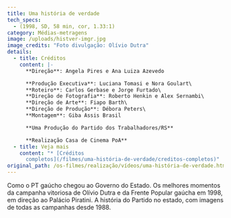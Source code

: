 ```yaml
---
title: Uma história de verdade
tech_specs:
  - (1998, SD, 58 min, cor, 1.33:1)
category: Médias-metragens
image: /uploads/histver-imgr.jpg
image_credits: "Foto divulgação: Olívio Dutra"
details:
  - title: Créditos
    content: |-
      **Direção**: Angela Pires e Ana Luiza Azevedo

      **Produção Executiva**: Luciana Tomasi e Nora Goulart\
      **Roteiro**: Carlos Gerbase e Jorge Furtado\
      **Direção de Fotografia**: Roberto Henkin e Alex Sernambi\
      **Direção de Arte**: Fiapo Barth\
      **Direção de Produção**: Débora Peters\
      **Montagem**: Giba Assis Brasil

      **Uma Produção do Partido dos Trabalhadores/RS**

      **Realização Casa de Cinema PoA**
  - title: Veja mais
    content: "* [C﻿réditos
      completos](/filmes/uma-história-de-verdade/creditos-completos)"
original_path: /os-filmes/realização/vídeos/uma-história-de-verdade.html
---
```

Como o PT gaúcho chegou ao Governo do Estado. Os melhores momentos da campanha vitoriosa de Olívio Dutra e da Frente Popular gaúcha em 1998, em direção ao Palácio Piratini. A história do Partido no estado, com imagens de todas as campanhas desde 1988.